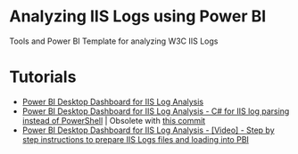 # Analyzing IIS Logs using Power BI
Tools and Power BI Template for analyzing W3C IIS Logs

# Tutorials

- [Power BI Desktop Dashboard for IIS Log Analysis](https://joymonscode.blogspot.com/2019/09/power-bi-desktop-dashboard-for-iis-log.html)
- [Power BI Desktop Dashboard for IIS Log Analysis - C# for IIS log parsing instead of PowerShell](https://joymonscode.blogspot.com/2019/09/power-bi-desktop-dashboard-for-iis-log_24.html) | Obsolete with [this commit](https://github.com/joymon/software-performance/commit/5b70a1e99bf35ca70bff8b1434f621dc0d3857c7#diff-c5f4636db43b54ae25b5007176cce144)
- [Power BI Desktop Dashboard for IIS Log Analysis - [Video] - Step by step instructions to prepare IIS Logs files and loading into PBI](https://joymonscode.blogspot.com/2019/10/power-bi-desktop-dashboard-for-iis-log_15.html)

